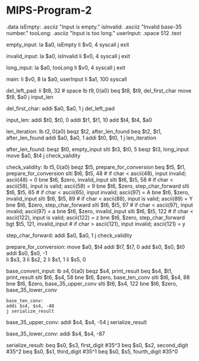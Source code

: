 # MIPS-Program-2
.data
  isEmpty:   .asciiz "Input is empty."
  isInvalid: .asciiz "Invalid base-35 number."
  tooLong:    .asciiz "Input is too long."
  userInput:    .space  512
.text

empty_input:
  la $a0, isEmpty
  li $v0, 4
  syscall
  j exit
  
invalid_input:
  la $a0, isInvalid
  li $v0, 4
  syscall
  j exit
  
long_input:
  la $a0, tooLong
  li $v0, 4
  syscall
  j exit

main:
  li $v0, 8
  la $a0, userInput
  li $a1, 100
  syscall

del_left_pad:
	li $t8, 32 # space
	lb $t9, 0($a0)
	beq $t8, $t9, del_first_char
	move $t9, $a0
	j input_len
	
del_first_char:
	addi $a0, $a0, 1
	j del_left_pad

input_len:
	addi $t0, $t0, 0
	addi $t1, $t1, 10
	add $t4, $t4, $a0

len_iteration:
	lb $t2, 0($a0)
	beqz $t2, after_len_found
	beq $t2, $t1, after_len_found
	addi $a0, $a0, 1
	addi $t0, $t0, 1
	j len_iteration
	
after_len_found:
	beqz $t0, empty_input
	slti $t3, $t0, 5
	beqz $t3, long_input
	move $a0, $t4
	j check_validity
	
check_validity:
	lb $t5, 0($a0)
	beqz $t5, prepare_for_conversion
	beq $t5, $t1, prepare_for_conversion
	slti $t6, $t5, 48                 # if char < ascii(48),  input invalid;   ascii(48) = 0
        bne $t6, $zero, invalid_input
	slti $t6, $t5, 58                 # if char < ascii(58),  input is valid;  ascii(58) = 9
	bne $t6, $zero, step_char_forward
        slti $t6, $t5, 65                 # if char < ascii(65),  input invalid;   ascii(97) = A
	bne $t6, $zero, invalid_input
        slti $t6, $t5, 89                 # if char < ascii(88),  input is valid;  ascii(89) = Y
	bne $t6, $zero, step_char_forward
	slti $t6, $t5, 97                 # if char < ascii(97),  input invalid;   ascii(97) = a
	bne $t6, $zero, invalid_input
	slti $t6, $t5, 122                # if char < ascii(122), input is valid; ascii(122) = z
	bne $t6, $zero, step_char_forward
	bgt $t5, 121, invalid_input   # if char > ascii(121), input invalid;  ascii(121) = y
	
step_char_forward:
	addi $a0, $a0, 1
	j check_validity

prepare_for_conversion:
	move $a0, $t4
	addi $t7, $t7, 0
	add $s0, $s0, $t0
	addi $s0, $s0, -1	
	li $s3, 3
	li $s2, 2
	li $s1, 1
	li $s5, 0
	
base_convert_input:
	lb $s4, 0($a0)
	beqz $s4, print_result
	beq $s4, $t1, print_result
	slti $t6, $s4, 58
	bne $t6, $zero, base_ten_conv
	slti $t6, $s4, 88
	bne $t6, $zero, base_35_upper_conv
	slti $t6, $s4, 122
	bne $t6, $zero, base_35_lower_conv
	
	base_ten_conv:
	addi $s4, $s4, -48
	j serialize_result

base_35_upper_conv:
	addi $s4, $s4, -54
	j serialize_result

base_35_lower_conv:
	addi $s4, $s4, -87
	
serialize_result:
	beq $s0, $s3, first_digit #35^3
	beq $s0, $s2, second_digit #35^2
	beq $s0, $s1, third_digit #35^1
	beq $s0, $s5, fourth_digit #35^0

